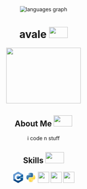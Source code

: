<div align="center">
<img src="https://github-readme-stats.vercel.app/api/top-langs?username=ki77ens&locale=en&hide_title=false&layout=compact&card_width=320&langs_count=5&theme=dracula&hide_border=false" height="150" alt="languages graph"  />

# avale <img src="https://i.pinimg.com/564x/d7/fc/2b/d7fc2bea0f0096a490da51544a1af6b6.jpg" width = "50" height = "30"/>
<img src="https://gifdb.com/images/high/cute-mini-typing-cat-d6gdd3z7yr66oktz.gif" width = "200" height = "150"/>

## About Me <img src="https://i.pinimg.com/474x/49/20/41/4920418bda4e8898a226c2e6fd772d39.jpg" width = "50" height = "30"/>

i code n stuff

## Skills <img src="https://p7.hiclipart.com/preview/41/950/365/smiley-emoji-emoticon-study-skills-smiley.jpg" width = "50" height = "30"/>
<img src="https://raw.githubusercontent.com/devicons/devicon/master/icons/cplusplus/cplusplus-original.svg" alt="C++" width="30" height="30"/>
<img src="https://raw.githubusercontent.com/devicons/devicon/master/icons/python/python-original.svg" alt="Python" width="30" height="30"/>
<img src = "https://cdn.iconscout.com/icon/free/png-256/free-powershell-3521649-2945093.png" width = "30" height = "30"/>
<img src = "https://cdn.icon-icons.com/icons2/2699/PNG/512/nim_lang_logo_icon_169912.png" width = "30" height = "30"/>
<img src = "https://media.discordapp.net/attachments/1240708732787101707/1262524792771186840/assembly-icon-512x512-tbwr7d4r.png?ex=6696e957&is=669597d7&hm=7062d366a178415cb9a1de02754c8cb925b8be1706df061c1d39ba3e874ebded&=&format=webp&quality=lossless" width = "30" height = "30"/>

</div>

